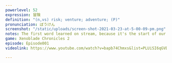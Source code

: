```yaml
---
powerlevel: 52
expression: 冒険
definition: "(n,vs) risk; venture; adventure; (P)"
pronunciation: ぼうけん
screenshot: "/static/uploads/screen-shot-2021-03-23-at-5-00-09-pm.png"
notes: The first word learned on stream, because it's the start of our adventure.
game: Xenoblade Chronicles 2
episode: Episode001
videolink: https://www.youtube.com/watch?v=bapb74Chmxs&list=PLUiSI6qGVDKsXmMW0GnjV--kUTLhsKN-K&index=1

---
```

